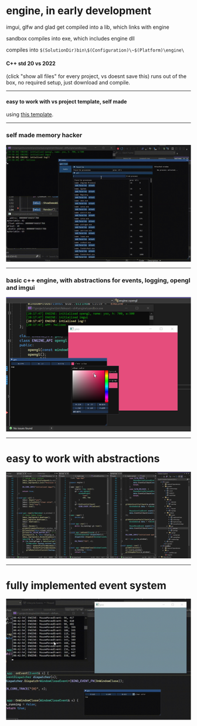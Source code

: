 # engine, in early development
<p>imgui, glfw and glad get compiled into a lib, which links with engine</p>
<p>sandbox compiles into exe, which includes engine dll</p>

 compiles into ```$(SolutionDir)bin\$(Configuration)\~$(Platform)\engine\```

<h4> C++ std 20 vs 2022 </h4>

(click "show all files" for every project, vs doesnt save this)
runs out of the box, no required setup, just download and compile.

--- 

<h4> easy to work with vs project template, self made </h4>

using <a href="https://github.com/quarzasiphix/template" style="display:inline; border-bottom: none;">this template</a>.

---

<h3> self made memory hacker </h3>

![hack](https://github.com/quarzasiphix/screenshots/blob/main/proc-hac.gif)

---

<h3> basic c++ engine, with abstractions for events, logging, opengl and imgui </h3>

![example](https://github.com/quarzasiphix/screenshots/blob/main/engine-example-new.png)

--- 
<h4>

# easy to work with abstractions

![project](https://github.com/quarzasiphix/screenshots/blob/main/engine-proj-new.png)

--- 

# fully implemented event system

![events](https://github.com/quarzasiphix/screenshots/blob/main/engine-events-gif.gif)
